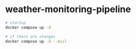 # weather-monitoring-pipeline
```bash
# startup
docker compose up -d

# if there are changes
docker compose up -d --buil
```
